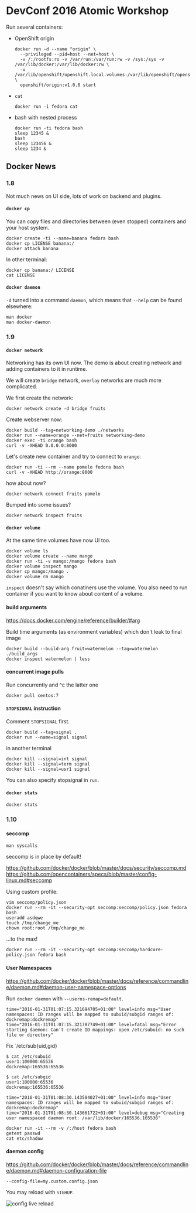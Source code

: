 # DevConf 2016 Atomic Workshop

Run several containers:

 * OpenShift origin
   ```shell
   docker run -d --name "origin" \
     --privileged --pid=host --net=host \
     -v /:/rootfs:ro -v /var/run:/var/run:rw -v /sys:/sys -v /var/lib/docker:/var/lib/docker:rw \
     -v /var/lib/openshift/openshift.local.volumes:/var/lib/openshift/openshift.local.volumes \
     openshift/origin:v1.0.6 start
   ```

 * `cat`
   ```shell
   docker run -i fedora cat
   ```

 * bash with nested process
   ```shell
   docker run -ti fedora bash
   sleep 12345 &
   bash
   sleep 123456 &
   sleep 1234 &
   ```


## Docker News


### 1.8

Not much news on UI side, lots of work on backend and plugins.


#### `docker cp`

You can copy files and directories between (even stopped) containers and your host system.

```shell
docker create -ti --name=banana fedora bash
docker cp LICENSE banana:/
docker attach banana
```

In other terminal:

```shell
docker cp banana:/ LICENSE
cat LICENSE
```


#### `docker daemon`

`-d` turned into a command `daemon`, which means that `--help` can be found elsewhere:

```shell
man docker
man docker-daemon
```


### 1.9


#### `docker network`

Networking has its own UI now. The demo is about creating network and adding containers to it in runtime.

We will create `bridge` network, `overlay` networks are much more complicated.

We first create the network:

```
docker network create -d bridge fruits
```

Create webserver now:

```
docker build --tag=networking-demo ./networks
docker run --name=orange --net=fruits networking-demo
docker exec -ti orange bash
curl -v -XHEAD 0.0.0.0:8000
```

Let's create new container and try to connect to `orange`:

```
docker run -ti --rm --name pomelo fedora bash
curl -v -XHEAD http://orange:8000
```

how about now?

```
docker network connect fruits pomelo
```

Bumped into some issues?

```
docker network inspect fruits
```


#### `docker volume`

At the same time volumes have now UI too.

```shell
docker volume ls
docker volume create --name mango
docker run -ti -v mango:/mango fedora bash
docker volume inspect mango
docker cp mango:/mango .
docker volume rm mango
```

`inspect` doesn't say which conatiners use the volume. You also need to run
container if you want to know about content of a volume.


#### build arguments

https://docs.docker.com/engine/reference/builder/#arg

Build time arguments (as environment variables) which don't leak to final image

```shell
docker build --build-arg fruit=watermelon --tag=watermelon ./build_args
docker inspect watermelon | less
```


#### concurrent image pulls

Run concurrently and ^c the latter one

```shell
docker pull centos:7
```


#### `STOPSIGNAL` instruction

Comment `STOPSIGNAL` first.

```shell
docker build --tag=signal .
docker run --name=signal signal
```

in another terminal

```shell
docker kill --signal=int signal
docker kill --signal=term signal
docker kill --signal=usr1 signal
```

You can also specify stopsignal in `run`.


#### `docker stats`

```shell
docker stats
```


### 1.10

#### seccomp

```
man syscalls
```

seccomp is in place by default!


https://github.com/docker/docker/blob/master/docs/security/seccomp.md 
https://github.com/opencontainers/specs/blob/master/config-linux.md#seccomp

Using custom profile:

```
vim seccomp/policy.json
docker run --rm -it --security-opt seccomp:seccomp/policy.json fedora bash
useradd asdqwe
touch /tmp/change_me
chown root:root /tmp/change_me
```

...to the max!

```
docker run --rm -it --security-opt seccomp:seccomp/hardcore-policy.json fedora bash
```


#### User Namespaces

https://github.com/docker/docker/blob/master/docs/reference/commandline/daemon.md#daemon-user-namespace-options

Run `docker daemon` with `--userns-remap=default`.

```
time="2016-01-31T01:07:15.321694705+01:00" level=info msg="User namespaces: ID ranges will be mapped to subuid/subgid ranges of: dockremap:dockremap"
time="2016-01-31T01:07:15.321787749+01:00" level=fatal msg="Error starting daemon: Can't create ID mappings: open /etc/subuid: no such file or directory"
```

Fix `/etc/sub{uid,gid}

```
$ cat /etc/subuid
user1:100000:65536
dockremap:165536:65536

$ cat /etc/subgid
user1:100000:65536
dockremap:165536:65536
```

```
time="2016-01-31T01:08:30.143584027+01:00" level=info msg="User namespaces: ID ranges will be mapped to subuid/subgid ranges of: dockremap:dockremap"
time="2016-01-31T01:08:30.143661722+01:00" level=debug msg="Creating user namespaced daemon root: /var/lib/docker/165536.165536"
```

```
docker run -it --rm -v /:/host fedora bash
getent passwd
cat etc/shadow
```


#### daemon config

https://github.com/docker/docker/blob/master/docs/reference/commandline/daemon.md#daemon-configuration-file

```
--config-file=my.custom.config.json
```

You may reload with `SIGHUP`.

![config live reload](https://cloud.githubusercontent.com/assets/1050/12132395/1b06cd5a-b3d0-11e5-84ee-dfa2ab041278.gif)
